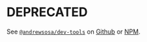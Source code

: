 # DEPRECATED

See [`@andrewsosa/dev-tools`](https://www.npmjs.com/package/@andrewsosa/dev-tools) on [Github](https://github.com/andrewsosa/dev-tools) or [NPM](https://www.npmjs.com/package/@andrewsosa/dev-tools).
